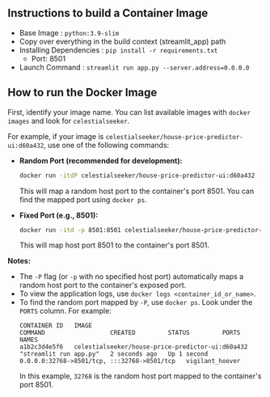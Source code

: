 ## Instructions to build a Container Image 

  * Base Image : `python:3.9-slim`
  * Copy over everything in the build context (streamlit_app) path
  * Installing Dependencies : `pip install -r requirements.txt`
    * Port: 8501 
  * Launch Command : `streamlit run app.py --server.address=0.0.0.0`

## How to run the Docker Image

First, identify your image name. You can list available images with `docker images` and look for `celestialseeker`.

For example, if your image is `celestialseeker/house-price-predictor-ui:d60a432`, use one of the following commands:

*   **Random Port (recommended for development):**
    ```bash
    docker run -itdP celestialseeker/house-price-predictor-ui:d60a432
    ```
    This will map a random host port to the container's port 8501. You can find the mapped port using `docker ps`.

*   **Fixed Port (e.g., 8501):**
    ```bash
    docker run -itd -p 8501:8501 celestialseeker/house-price-predictor-ui:d60a432
    ```
    This will map host port 8501 to the container's port 8501.

**Notes:**
*   The `-P` flag (or `-p` with no specified host port) automatically maps a random host port to the container's exposed port.
*   To view the application logs, use `docker logs <container_id_or_name>`.
*   To find the random port mapped by `-P`, use `docker ps`. Look under the `PORTS` column. For example:
    ```
    CONTAINER ID   IMAGE                                            COMMAND                  CREATED         STATUS         PORTS                                       NAMES
    a1b2c3d4e5f6   celestialseeker/house-price-predictor-ui:d60a432 "streamlit run app.py"   2 seconds ago   Up 1 second    0.0.0.0:32768->8501/tcp, :::32768->8501/tcp   vigilant_hoover
    ```
    In this example, `32768` is the random host port mapped to the container's port 8501.


  